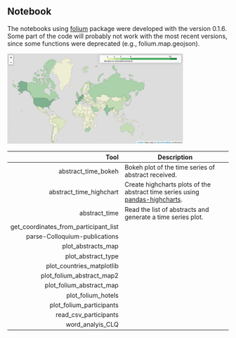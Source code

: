 ## Notebook

The notebooks using [folium](https://github.com/python-visualization/folium/) package were developed with the version 0.1.6.    
Some part of the code will probably not work with the most recent versions, since some functions were deprecated (e.g., folium.map.geojson).     

<img src="../figures/foliummap.png " width="400">

| Tool              | Description              |
|  ----------------:|--------------------------|
|abstract_time_bokeh|Bokeh plot of the time series of abstract received. |
|abstract_time_highchart|Create highcharts plots  of the abstract time series using [pandas-highcharts](https://pypi.python.org/pypi/pandas-highcharts/).|
|abstract_time|Read the list of abstracts and generate a time series plot. |
|get_coordinates_from_participant_list| |
|parse-Colloquium-publications| |
|plot_abstracts_map| |
|plot_abstract_type| |
|plot_countries_matplotlib| |
|plot_folium_abstract_map2| |
|plot_folium_abstract_map| |
|plot_folium_hotels| |
|plot_folium_participants| |
|read_csv_participants| |
|word_analyis_CLQ| |
